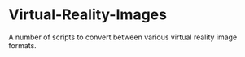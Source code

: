 # Virtual-Reality-Images
A number of scripts to convert between various virtual reality image formats.
